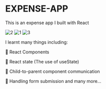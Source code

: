 # EXPENSE-APP

This is an expense app I built with React

![2](https://user-images.githubusercontent.com/79772304/178369842-38c967ed-3218-4dd0-94b5-84444d92e1eb.png)
![1](https://user-images.githubusercontent.com/79772304/178369835-8b4513e1-6b04-41c4-90f8-608d387bacbb.png)
![3](https://user-images.githubusercontent.com/79772304/178369851-ec740df0-9107-49d0-9203-8af6ba43920f.png)

I learnt many things including:

🎯 React Components

🎯 React state (The use of useState)

🎯 Child-to-parent component communication

🎯 Handling form submission and many more...
